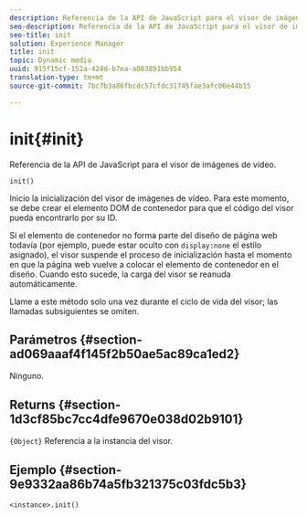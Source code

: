 ```yaml
---
description: Referencia de la API de JavaScript para el visor de imágenes de vídeo.
seo-description: Referencia de la API de JavaScript para el visor de imágenes de vídeo.
seo-title: init
solution: Experience Manager
title: init
topic: Dynamic media
uuid: 915f15cf-152a-424d-b7ea-a083891bb954
translation-type: tm+mt
source-git-commit: 7bc7b3a86fbcdc57cfdc31745fae3afc06e44b15

---
```



# init{#init}

Referencia de la API de JavaScript para el visor de imágenes de vídeo.

`init()`

Inicio la inicialización del visor de imágenes de vídeo. Para este momento, se debe crear el elemento DOM de contenedor para que el código del visor pueda encontrarlo por su ID.

Si el elemento de contenedor no forma parte del diseño de página web todavía (por ejemplo, puede estar oculto con `display:none` el estilo asignado), el visor suspende el proceso de inicialización hasta el momento en que la página web vuelve a colocar el elemento de contenedor en el diseño. Cuando esto sucede, la carga del visor se reanuda automáticamente.

Llame a este método solo una vez durante el ciclo de vida del visor; las llamadas subsiguientes se omiten.

## Parámetros {#section-ad069aaaf4f145f2b50ae5ac89ca1ed2}

Ninguno.

## Returns {#section-1d3cf85bc7cc4dfe9670e038d02b9101}

`{Object}` Referencia a la instancia del visor.

## Ejemplo {#section-9e9332aa86b74a5fb321375c03fdc5b3}

```
<instance>.init()
```

